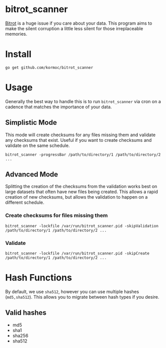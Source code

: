 # bitrot_scanner

[Bitrot](https://arstechnica.com/information-technology/2014/01/bitrot-and-atomic-cows-inside-next-gen-filesystems/) is a huge issue if you care about your data.
This program aims to make the silent corruption a little less silent for those irreplaceable memories.

# Install

`go get github.com/kormoc/bitrot_scanner`

# Usage

Generally the best way to handle this is to run `bitrot_scanner` via cron on a cadence that matches the importance of your data.

## Simplistic Mode

This mode will create checksums for any files missing them and validate any checksums that exist. Useful if you want to create checksums and validate on the same schedule.

`bitrot_scanner -progressBar /path/to/directory/1 /path/to/directory/2 ...`

## Advanced Mode

Splitting the creation of the checksums from the validation works best on large datasets that often have new files being created.
This allows a rapid creation of new checksums, but allows the validation to happen on a different schedule.

### Create checksums for files missing them

`bitrot_scanner -lockfile /var/run/bitrot_scanner.pid -skipValidation /path/to/directory/1 /path/to/directory/2 ...`

### Validate

`bitrot_scanner -lockfile /var/run/bitrot_scanner.pid -skipCreate /path/to/directory/1 /path/to/directory/2 ...`

# Hash Functions

By default, we use `sha512`, however you can use multiple hashes (`md5,sha512`). This allows you to migrate between hash types if you desire.

## Valid hashes

 * md5
 * sha1
 * sha256
 * sha512
